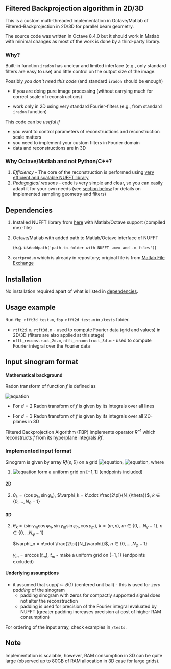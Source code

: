 ## Filtered Backprojection algorithm in 2D/3D

This is a custom multi-threaded implementation in Octave/Matlab of Filtered-Backprojection in 2D/3D for parallel beam geometry.



The source code was written in Octave 8.4.0 but it should work in Matlab with minimal changes as most of the work is done by a third-party library.



### Why?

Built-in function `iradon` has unclear and limited interface (e.g., only standard filters are easy to use) and little control on the output size of the image. 



Possibly *you don't need this code* (and standard `iradon` should be enough)

* if you are doing pure image processing (without carrying much for correct scale of reconstructions)

* work only in 2D using very standard Fourier-filters (e.g., from standard `iradon` function)



This code can be *useful if*

* you want to control parameters of reconstructions and reconstruction scale matters
* you need to implement your custom filters in Fourier domain
* data and reconstructions are in 3D 



### Why Octave/Matlab and not Python/C++?

1. *Efficiency* - The core of the reconstruction is performed using [very efficient and scalable NUFFT library](https://www-user.tu-chemnitz.de/~potts/nfft/)
2. *Pedagogical reasons* - code is very simple and clear, so you can easily adapt it for your own needs (see [section below](#input-sinogram-format) for details on implemented sampling geometry and filters)



## Dependencies

1. Installed NUFFT library from [here](https://www-user.tu-chemnitz.de/~potts/nfft/) with Matlab/Octave support (compiled mex-file)

2. Octave/Matlab with added path to Matlab/Octave interface of NUFFT 

   (e.g. use`addpath('path-to-folder with NUFFT .mex and .m files')`)

3. `cartprod.m` which is already in repository; original file is from [Matlab File Exchange](https://www.mathworks.com/matlabcentral/fileexchange/5475-cartprod-cartesian-product-of-multiple-sets)



## Installation

No installation required apart of what is listed in [dependencies](#dependencies).



## Usage example

Run `fbp_nfft3d_test.m`, `fbp_nfft2d_test.m` in `/tests` folder. 

* `rtft2d.m`, `rtft3d.m` - used to compute Fourier data (grid and values) in 2D/3D (filters are also applied at this stage)
* `nfft_reconstruct_2d.m`, `nfft_reconstruct_3d.m` - used to compute Fourier integral over the Fourier data



## Input sinogram format

#### Mathematical background

Radon transform of function $f$ is defined as 

![equation](https://latex.codecogs.com/svg.image?Rf(s,\theta)=\int\limits_{\langle&space;x,\theta\rangle}f(x)\,dx,\,s\in\mathbb{R},\,\theta\in&space;S^{d-1})

* For $d=2$ Radon transform of $f$ is given by its integrals over all lines

* For $d=3$ Radon transform of $f$ is given by its integrals over all 2D-planes in 3D



Filtered Backprojection Algorithm (FBP) implements operator $R^{-1}$ which reconstructs $f$ from its hyperplane integrals $Rf$. 



### Implemented input format

Sinogram is given by array $Rf(s,\theta)$ on a grid ![equation](https://latex.codecogs.com/svg.image?\{s_j\}_{j=1}^{N_s}), ![equation](https://latex.codecogs.com/svg.image?\{\theta_k\}_{k=1}^{N_s}), where 

1. ![equation](https://latex.codecogs.com/svg.image?\{s_j\}_{j=1}^{N_s}) form a uniform grid on $[-1,1]$​ (endpoints included)



#### 2D


2. $\theta_k = (\cos\varphi_k, \sin\varphi_k)$, $\varphi_k = k\cdot \frac{2\pi}{N_{\theta}}$, $k\in \{0, \dots, N_{\theta}-1\}$



#### 3D

2. $\theta_k = (\sin\gamma_m\cos\varphi_n, \sin\gamma_m\sin\varphi_n, \cos\gamma_m)$, $k=(m,n)$, $m\in \{0,\dots N_\gamma-1\}$, $n\in \{0,\dots N_{\varphi}-1\}$

   $\varphi_n = n\cdot \frac{2\pi}{N_{\varphi}}$, $n\in \{0, \dots, N_{\varphi}-1\}$

   $\gamma_{m} = \arccos(t_m)$, $t_{m}$ - make a uniform grid on $(-1,1)$ (endpoints excluded)  



#### Underlying assumptions

* it assumed that $\mathrm{supp} f\subset B(1)$ (centered unit ball) - this is used for *zero padding* of the sinogram 
  * padding sinogram with zeros for compactly supported signal does not alter the reconstruction
  * padding is used for precision of the Fourier integral evaluated by NUFFT (greater padding increases precision at cost of higher RAM consumption) 



For ordering of the input array, check examples in `/tests`. 




## Note

Implementation is scalable, however, RAM consumption in 3D can be quite large (observed up to 80GB of RAM allocation in 3D case for large grids).
